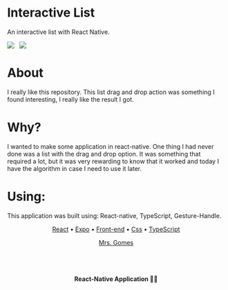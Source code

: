 # Interactive List

An interactive list with React Native.

<p align="center" style="display: flex; gap: 12px; align-items: center">
	<img src="https://github.com/GgvGomes/interactive_list/assets/80273727/ef662480-d6c4-4107-85f3-c69de90076b6" />
	<img src="https://github.com/GgvGomes/interactive_list/assets/80273727/2a02544f-be7a-4ec2-81bf-df2277f1e609" />
</p>

# About

I really like this repository. This list drag and drop action was something I found interesting, I really like the result I got.

# Why?

I wanted to make some application in react-native. One thing I had never done was a list with the drag and drop option. It was something that required a lot, but it was very rewarding to know that it worked and today I have the algorithm in case I need to use it later.

# Using:

This application was built using: React-native, TypeScript, Gesture-Handle.

<p align="center">
 <a href="#">React</a> • 
 <a href="#">Expo</a> • 
 <a href="#">Front-end</a> • 
 <a href="#">Css</a> • 
 <a href="#">TypeScript</a> 
</p>

<p align="center">
<a href="#autor">Mrs. Gomes</a>
</p>

<br/><br/>
<h4 align="center"> 
	 React-Native Application 🚀🔥
</h4>
